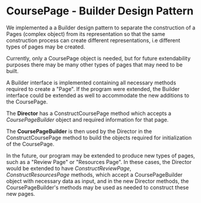 # CoursePage - Builder Design Pattern

We implemented a a Builder design pattern to separate the construction of a Pages (complex object) from its representation so that 
the same construction process can create different representations, i.e different types of pages may be created.

Currently, only a CoursePage object is needed, but for future extendability purposes there may be many other types of pages that may need to be built.


A Builder interface is implemented containing all necessary methods required to create a "Page".
If the program were extended, the Builder interface could be extended as well to accommodate the new additions to the CoursePage.

The **Director** has a ConstructCoursePage method which accepts a *CoursePageBuilder* object and required information for that page. 

The **CoursePageBuilder** is then used by the Director in the ConstructCoursePage method to build the objects required for initialization of the CoursePage.

In the future, our program may be extended to produce new types of pages, such as a "Review Page" or "Resources Page". 
In these cases, the Director would be extended to have *ConstructReviewPage*, *ConstructResourcesPage* methods, which accept a CoursePageBuilder object with necessary data as input,
and in the new Director methods, the CoursePageBuilder's methods may be used as needed to construct these new pages. 
 


